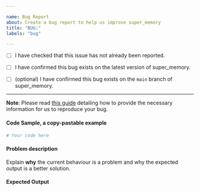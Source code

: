 ```yaml
---

name: Bug Report
about: Create a bug report to help us improve super_memory
title: "BUG:"
labels: "bug"

---
```


- [ ] I have checked that this issue has not already been reported.

- [ ] I have confirmed this bug exists on the latest version of super_memory.

- [ ] (optional) I have confirmed this bug exists on the `main` branch of super_memory.

---

**Note**: Please read [this
guide](https://matthewrocklin.com/blog/work/2018/02/28/minimal-bug-reports) detailing
how to provide the necessary information for us to reproduce your bug.

#### Code Sample, a copy-pastable example

```python
# Your code here
```

#### Problem description

Explain **why** the current behaviour is a problem and why the expected output is a
better solution.

#### Expected Output
